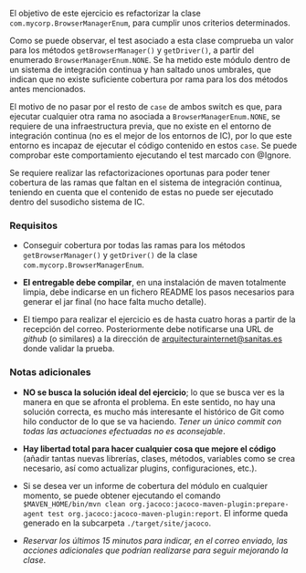 El objetivo de este ejercicio es refactorizar la clase `com.mycorp.BrowserManagerEnum`, para cumplir unos criterios determinados.

Como se puede observar, el test asociado a esta clase comprueba un valor para los métodos `getBrowserManager()` y `getDriver()`, a partir del enumerado `BrowserManagerEnum.NONE`. Se ha metido este módulo dentro de un sistema de integración continua y han saltado unos umbrales, que indican que no existe suficiente cobertura por rama para los dos métodos antes mencionados.

El motivo de no pasar por el resto de `case` de ambos switch es que, para ejecutar cualquier otra rama no asociada a `BrowserManagerEnum.NONE`, se requiere de una infraestructura previa, que no existe en el entorno de integración continua (no es el mejor de los entornos de IC), por lo que este entorno es incapaz de ejecutar el código contenido en estos `case`. Se puede comprobar este comportamiento ejecutando el test marcado con @Ignore.

Se requiere realizar las refactorizaciones oportunas para poder tener cobertura de las ramas que faltan en el sistema de integración continua, teniendo en cuenta que el contenido de estas no puede ser ejecutado dentro del susodicho sistema de IC.


### Requisitos

* Conseguir cobertura por todas las ramas para los métodos `getBrowserManager()` y `getDriver()` de  la clase `com.mycorp.BrowserManagerEnum`.

* **El entregable debe compilar**, en una instalación de maven totalmente limpia, debe indicarse en un fichero README los pasos necesarios para generar el jar final (no hace falta mucho detalle).

* El tiempo para realizar el ejercicio es de hasta cuatro horas a partir de la recepción del correo. Posteriormente debe notificarse una URL de *github* (o similares) a la dirección de arquitecturainternet@sanitas.es donde validar la prueba.

### Notas adicionales

* **NO se busca la solución ideal del ejercicio**; lo que se busca ver es la manera en que se afronta el problema. En este sentido, no hay una solución correcta, es mucho más interesante el histórico de Git como hilo conductor de lo que se va haciendo. *Tener un único commit con todas las actuaciones efectuadas no es aconsejable*.

* **Hay libertad total para hacer cualquier cosa que mejore el código** (añadir tantas nuevas librerías, clases, métodos, variables como se crea necesario, así como actualizar plugins, configuraciones, etc.).

* Si se desea ver un informe de cobertura del módulo en cualquier momento, se puede obtener ejecutando el comando `$MAVEN_HOME/bin/mvn clean org.jacoco:jacoco-maven-plugin:prepare-agent test org.jacoco:jacoco-maven-plugin:report`. El informe queda generado en la subcarpeta `./target/site/jacoco`.

* *Reservar los últimos 15 minutos para indicar, en el correo enviado, las acciones adicionales que podrían realizarse para seguir mejorando la clase*.